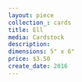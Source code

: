 ```yaml
---
layout: piece
collection_: cards
title: Ell
media: Cardstock
description:
dimensions: 5" x 6"
price: $3.50
create_date: 2016
---
```

